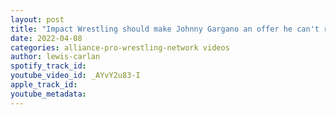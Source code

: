```yaml
---
layout: post
title: "Impact Wrestling should make Johnny Gargano an offer he can't refuse; Cody Rhodes; Savannah Evans"
date: 2022-04-08
categories: alliance-pro-wrestling-network videos
author: lewis-carlan
spotify_track_id: 
youtube_video_id: _AYvY2u83-I
apple_track_id: 
youtube_metadata: 
---
```

